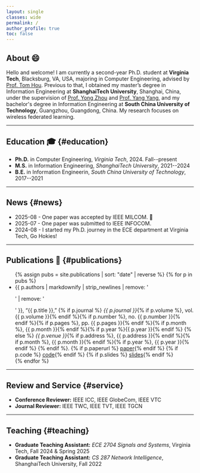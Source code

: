 ```yaml
---
layout: single
classes: wide
permalink: /
author_profile: true
toc: false
---
```


## About :smile:
Hello and welcome! I am currently a second-year Ph.D. student at **Virginia Tech**, Blacksburg, VA, USA, majoring in Computer Engineering, advised by [Prof. Tom Hou](https://www.cnsr.ictas.vt.edu/THou.html). 
Previous to that, I obtained my master’s degree in Information Engineering at **ShanghaiTech University**, Shanghai, China, under the supervision of [Prof. Yong Zhou](https://faculty.sist.shanghaitech.edu.cn/faculty/zhouyong/) and [Prof. Yang Yang](https://facultyprofiles.hkust-gz.edu.cn/faculty-personal-page/YANG-Yang/yyiot), and my bachelor's degree in Information Engineering at **South China University of Technology**, Guangzhou, Guangdong, China.
My research focuses on wireless federated learning.

---

## Education :mortar_board: {#education}
- **Ph.D.** in Computer Engineering, *Virginia Tech*, 2024. Fall--present  
- **M.S.** in Information Engineering, *ShanghaiTech University*, 2021--2024  
- **B.E.** in Information Engineerin, *South China University of Technology*, 2017--2021

---

## News {#news}
- 2025-08 - One paper was accepted by IEEE MILCOM. :tada:
- 2025-07 - One paper was submitted to IEEE INFOCOM.
- 2024-08 - I started my Ph.D. journey in the ECE department at Virginia Tech, Go Hokies!

---

## Publications :file_folder: {#publications}
<ul>
{% assign pubs = site.publications | sort: "date" | reverse %}
{% for p in pubs %}
  <li>
    {{ p.authors | markdownify | strip_newlines | remove: '<p>' | remove: '</p>' }}, “{{ p.title }},”
    {% if p.journal %}
      <em>{{ p.journal }}</em>{% if p.volume %}, vol. {{ p.volume }}{% endif %}{% if p.number %}, no. {{ p.number }}{% endif %}{% if p.pages %}, pp. {{ p.pages }}{% endif %}{% if p.month %}, {{ p.month }}{% endif %}{% if p.year %}{{ p.year }}{% endif %}
    {% else %}
      <em>{{ p.venue }}</em>{% if p.address %}, {{ p.address }}{% endif %}{% if p.month %}, {{ p.month }}{% endif %}{% if p.year %}, {{ p.year }}{% endif %}
    {% endif %}.
    {% if p.paperurl %} <a href="{{ p.paperurl }}" target="_blank">paper</a>{% endif %}
    {% if p.code %} <a href="{{ p.code }}" target="_blank">code</a>{% endif %}
    {% if p.slides %} <a href="{{ p.slides }}" target="_blank">slides</a>{% endif %}
  </li>
{% endfor %}
</ul>


---

## Review and Service {#service}
- **Conference Reviewer:** IEEE ICC, IEEE GlobeCom, IEEE VTC
- **Journal Reviewer:** IEEE TWC, IEEE TVT, IEEE TGCN

---

## Teaching {#teaching}
- **Graduate Teaching Assistant:**  *ECE 2704 Signals and Systems*, Virginia Tech, Fall 2024 & Spring 2025
- **Graduate Teaching Assistant:**  *CS 287 Network Intelligence*, ShanghaiTech University, Fall 2022 

